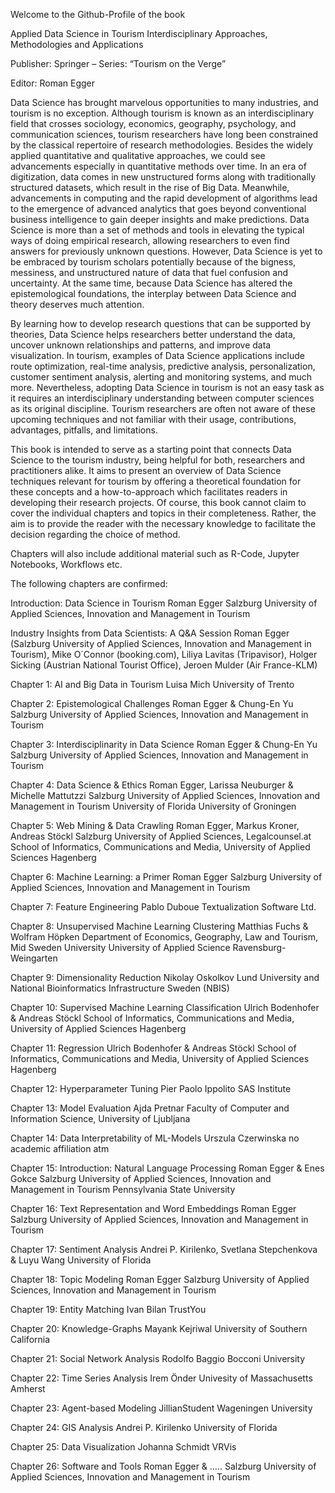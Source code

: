 Welcome to the Github-Profile of the book 

Applied Data Science in Tourism
Interdisciplinary Approaches, Methodologies and Applications

Publisher: Springer – Series: “Tourism on the Verge”

Editor: Roman Egger

Data Science has brought marvelous opportunities to many industries, and tourism is no exception. Although tourism is known as an interdisciplinary field that crosses sociology, economics, geography, psychology, and communication sciences, tourism researchers have long been constrained by the classical repertoire of research methodologies. Besides the widely applied quantitative and qualitative approaches, we could see advancements especially in quantitative methods over time. In an era of digitization, data comes in new unstructured forms along with traditionally structured datasets, which result in the rise of Big Data. Meanwhile, advancements in computing and the rapid development of algorithms lead to the emergence of advanced analytics that goes beyond conventional business intelligence to gain deeper insights and make predictions. Data Science is more than a set of methods and tools in elevating the typical ways of doing empirical research, allowing researchers to even find answers for previously unknown questions. However, Data Science is yet to be embraced by tourism scholars potentially because of the bigness, messiness, and unstructured nature of data that fuel confusion and uncertainty. At the same time, because Data Science has altered the epistemological foundations, the interplay between Data Science and theory deserves much attention.

By learning how to develop research questions that can be supported by theories, Data Science helps researchers better understand the data, uncover unknown relationships and patterns, and improve data visualization. In tourism, examples of Data Science applications include route optimization, real-time analysis, predictive analysis, personalization, customer sentiment analysis, alerting and monitoring systems, and much more. Nevertheless, adopting Data Science in tourism is not an easy task as it requires an interdisciplinary understanding between computer sciences as its original discipline. Tourism researchers are often not aware of these upcoming techniques and not familiar with their usage, contributions, advantages, pitfalls, and limitations.

This book is intended to serve as a starting point that connects Data Science to the tourism industry, being helpful for both, researchers and practitioners alike. It aims to present an overview of Data Science techniques relevant for tourism by offering a theoretical foundation for these concepts and a how-to-approach which facilitates readers in developing their research projects. Of course, this book cannot claim to cover the individual chapters and topics in their completeness. Rather, the aim is to provide the reader with the necessary knowledge to facilitate the decision regarding the choice of method.

Chapters will also include additional material such as R-Code, Jupyter Notebooks, Workflows etc.

The following chapters are confirmed:

Introduction: Data Science in Tourism
Roman Egger
Salzburg University of Applied Sciences, Innovation and Management in Tourism

Industry Insights from Data Scientists: A Q&A Session
Roman Egger (Salzburg University of Applied Sciences, Innovation and Management in Tourism), Mike O´Connor (booking.com), Liliya Lavitas (Tripavisor), Holger Sicking (Austrian National Tourist Office), Jeroen Mulder (Air France-KLM)

Chapter 1: AI and Big Data in Tourism
Luisa Mich
University of Trento

Chapter 2: Epistemological Challenges
Roman Egger & Chung-En Yu
Salzburg University of Applied Sciences, Innovation and Management in Tourism

Chapter 3: Interdisciplinarity in Data Science
Roman Egger & Chung-En Yu
Salzburg University of Applied Sciences, Innovation and Management in Tourism

Chapter 4: Data Science & Ethics
Roman Egger, Larissa Neuburger & Michelle Mattutzzi
Salzburg University of Applied Sciences, Innovation and Management in Tourism
University of Florida
University of Groningen

Chapter 5: Web Mining & Data Crawling
Roman Egger, Markus Kroner, Andreas Stöckl
Salzburg University of Applied Sciences,
Legalcounsel.at
School of Informatics, Communications and Media, University of Applied Sciences Hagenberg

Chapter 6: Machine Learning: a Primer
Roman Egger
Salzburg University of Applied Sciences, Innovation and Management in Tourism

Chapter 7: Feature Engineering
Pablo Duboue
Textualization Software Ltd.

Chapter 8: Unsupervised Machine Learning
Clustering
Matthias Fuchs & Wolfram Höpken
Department of Economics, Geography, Law and Tourism, Mid Sweden University
University of Applied Science Ravensburg-Weingarten

Chapter 9: Dimensionality Reduction
Nikolay Oskolkov
Lund University and National Bioinformatics Infrastructure Sweden (NBIS)

Chapter 10: Supervised Machine Learning
Classification
Ulrich Bodenhofer & Andreas Stöckl
School of Informatics, Communications and Media, University of Applied Sciences Hagenberg

Chapter 11: Regression
Ulrich Bodenhofer & Andreas Stöckl
School of Informatics, Communications and Media, University of Applied Sciences Hagenberg

Chapter 12: Hyperparameter Tuning
Pier Paolo Ippolito
SAS Institute

Chapter 13: Model Evaluation
Ajda Pretnar
Faculty of Computer and Information Science, University of Ljubljana

Chapter 14: Data Interpretability of ML-Models
Urszula Czerwinska
no academic affiliation atm

Chapter 15: Introduction: Natural Language Processing
Roman Egger & Enes Gokce
Salzburg University of Applied Sciences, Innovation and Management in Tourism
Pennsylvania State University

Chapter 16: Text Representation and Word Embeddings
Roman Egger
Salzburg University of Applied Sciences, Innovation and Management in Tourism

Chapter 17: Sentiment Analysis
Andrei P. Kirilenko, Svetlana Stepchenkova & Luyu Wang
University of Florida

Chapter 18: Topic Modeling
Roman Egger
Salzburg University of Applied Sciences, Innovation and Management in Tourism

Chapter 19: Entity Matching
Ivan Bilan
TrustYou

Chapter 20: Knowledge-Graphs
Mayank Kejriwal
University of Southern California

Chapter 21: Social Network Analysis
Rodolfo Baggio
Bocconi University

Chapter 22: Time Series Analysis
Irem Önder
Univesity of Massachusetts Amherst

Chapter 23: Agent-based Modeling
JillianStudent
Wageningen University

Chapter 24: GIS Analysis
Andrei P. Kirilenko
University of Florida

Chapter 25: Data Visualization
Johanna Schmidt
VRVis

Chapter 26: Software and Tools
Roman Egger & …..
Salzburg University of Applied Sciences, Innovation and Management in Tourism
